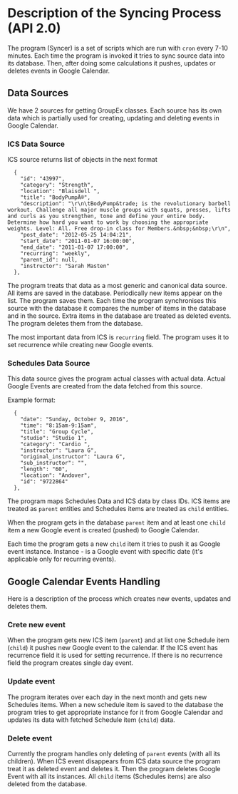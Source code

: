 # Description of the Syncing Process (API 2.0)

The program (Syncer) is a set of scripts which are run with `cron` every 7-10 minutes. Each time the program is invoked it tries to sync source data into its database. Then, after doing some calculations it pushes, updates or deletes events in Google Calendar.

## Data Sources

We have 2 sources for getting GroupEx classes. Each source has its own data which is partially used for creating, updating and deleting events in Google Calendar.

### ICS Data Source

ICS source returns list of objects in the next format

```
  {
    "id": "43997",
    "category": "Strength",
    "location": "Blaisdell ",
    "title": "BodyPumpÂ®",
    "description": "\r\n\tBodyPump&trade; is the revolutionary barbell workout. Challenge all major muscle groups with squats, presses, lifts and curls as you strengthen, tone and define your entire body. Determine how hard you want to work by choosing the appropriate weights. Level: All. Free drop-in class for Members.&nbsp;&nbsp;\r\n",
    "post_date": "2012-05-25 14:04:21",
    "start_date": "2011-01-07 16:00:00",
    "end_date": "2011-01-07 17:00:00",
    "recurring": "weekly",
    "parent_id": null,
    "instructor": "Sarah Masten"
  },
```

The program treats that data as a most generic and canonical data source. All items are saved in the database. Periodically new items appear on the list. The program saves them. Each time the program synchronises this source with the database it compares the number of items in the database and in the source. Extra items in the database are treated as deleted events. The program deletes them from the database.

The most important data from ICS is `recurring` field. The program uses it to set recurrence while creating new Google events.

### Schedules Data Source

This data source gives the program actual classes with actual data. Actual Google Events are created from the data fetched from this source.

Example format:

```
  {
    "date": "Sunday, October 9, 2016",
    "time": "8:15am-9:15am",
    "title": "Group Cycle",
    "studio": "Studio 1",
    "category": "Cardio ",
    "instructor": "Laura G",
    "original_instructor": "Laura G",
    "sub_instructor": "",
    "length": "60",
    "location": "Andover",
    "id": "9722864"
  },
```

The program maps Schedules Data and ICS data by class IDs. ICS items are treated as `parent` entities and Schedules items are treated as `child` entities.

When the program gets in the database `parent` item and at least one `child` item a new Google event is created (pushed) to Google Calendar.

Each time the program gets a new `child` item it tries to push it as Google event instance. Instance - is a Google event with specific date (it's applicable only for recurring events).

## Google Calendar Events Handling

Here is a description of the process which creates new events, updates and deletes them.

### Crete new event

When the program gets new ICS item (`parent`) and at list one Schedule item (`child`) it pushes new Google event to the calendar. If the ICS event has recurrence field it is used for setting recurrence. If there is no recurrence field the program creates single day event.

### Update event

The program iterates over each day in the next month and gets new Schedules items. When a new schedule item is saved to the database the program tries to get appropriate instance for it from Google Calendar and updates its data with fetched Schedule item (`child`) data.

### Delete event

Currently the program handles only deleting of `parent` events (with all its children). When ICS event disappears from ICS data source the program treat it as deleted event and deletes it. Then the program deletes Google Event with all its instances. All `child` items (Schedules items) are also deleted from the database.

